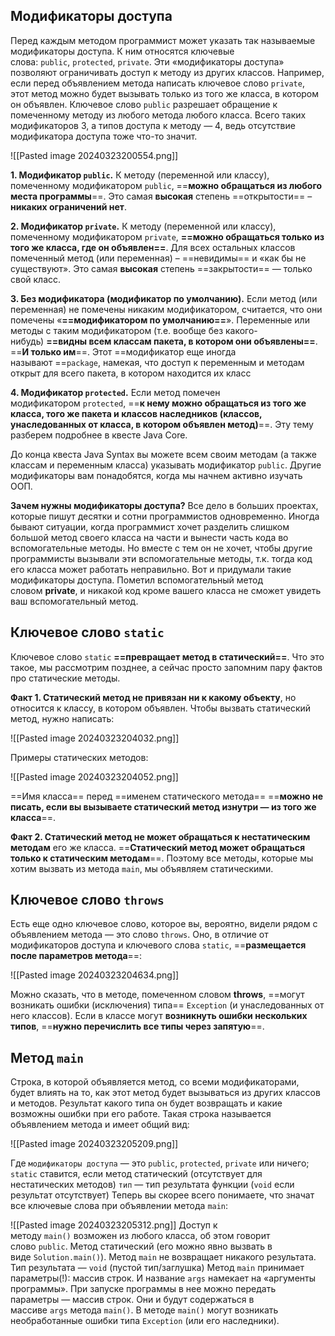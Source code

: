 ## Модификаторы доступа
Перед каждым методом программист может указать так называемые модификаторы доступа. К ним относятся ключевые слова: `public`, `protected`, `private`.
Эти «модификаторы доступа» позволяют ограничивать доступ к методу из других классов.
Например, если перед объявлением метода написать ключевое слово `private`, этот метод можно будет вызывать только из того же класса, в котором он объявлен. Ключевое слово `public` разрешает обращение к помеченному методу из любого метода любого класса.
Всего таких модификаторов 3, а типов доступа к методу — 4, ведь отсутствие модификатора доступа тоже что-то значит.

![[Pasted image 20240323200554.png]]

**1. Модификатор `public`.**
К методу (переменной или классу), помеченному модификатором `public`, ==**можно обращаться из любого места программы**==. Это самая **высокая** степень ==открытости== – **никаких ограничений нет**.

**2. Модификатор `private`.**
К методу (переменной или классу), помеченному модификатором `private`, **==можно обращаться только из того же класса, где он объявлен==**. Для всех остальных классов помеченный метод (или переменная) – ==невидимы== и «как бы не существуют». Это самая **высокая** степень ==закрытости== — только свой класс.

**3. Без модификатора (модификатор по умолчанию).**
Если метод (или переменная) не помечены никаким модификатором, считается, что они помечены «**==модификатором по умолчанию==**». Переменные или методы с таким модификатором (т.е. вообще без какого-нибудь) **==видны всем классам пакета, в котором они объявлены==**. ==**И только им**==. Этот ==модификатор еще иногда называют ==`package`, намекая, что доступ к переменным и методам открыт для всего пакета, в котором находится их класс

**4. Модификатор `protected`.**
Если метод помечен модификатором `protected`, ==**к нему можно обращаться из того же класса, того же пакета и классов наследников (классов, унаследованных от класса, в котором объявлен метод)**==. Эту тему разберем подробнее в квесте Java Core.

До конца квеста Java Syntax вы можете всем своим методам (а также классам и переменным класса) указывать модификатор `public`. Другие модификаторы вам понадобятся, когда мы начнем активно изучать ООП.

**Зачем нужны модификаторы доступа?**
Все дело в больших проектах, которые пишут десятки и сотни программистов одновременно.
Иногда бывают ситуации, когда программист хочет разделить слишком большой метод своего класса на части и вынести часть кода во вспомогательные методы. Но вместе с тем он не хочет, чтобы другие программисты вызывали эти вспомогательные методы, т.к. тогда код его класса может работать неправильно.
Вот и придумали такие модификаторы доступа. Пометил вспомогательный метод словом **private**, и никакой код кроме вашего класса не сможет увидеть ваш вспомогательный метод.
## Ключевое слово `static`
Ключевое слово `static` **==превращает метод в статический==**. Что это такое, мы рассмотрим позднее, а сейчас просто запомним пару фактов про статические методы.

**Факт 1. Статический метод не привязан ни к какому объекту**, но относится к классу, в котором объявлен. Чтобы вызвать статический метод, нужно написать:

![[Pasted image 20240323204032.png]]

Примеры статических методов:

![[Pasted image 20240323204052.png]]

==Имя класса== перед ==именем статического метода== ==**можно не писать, если вы вызываете статический метод изнутри — из того же класса**==. 

**Факт 2. Статический метод не может обращаться к нестатическим методам** его же класса. ==**Статический метод может обращаться только к статическим методам**==. Поэтому все методы, которые мы хотим вызвать из метода `main`, мы объявляем статическими.
## Ключевое слово `throws`
Есть еще одно ключевое слово, которое вы, вероятно, видели рядом с объявлением метода — это слово `throws`. Оно, в отличие от модификаторов доступа и ключевого слова `static`, ==**размещается после параметров метода**==:

![[Pasted image 20240323204634.png]]

Можно сказать, что в методе, помеченном словом **throws**, ==могут возникать ошибки (исключения) типа== `Exception` (и унаследованных от него классов). Если в классе могут **возникнуть ошибки нескольких типов**, ==**нужно перечислить все типы через запятую**==.
## Метод `main`
Строка, в которой объявляется метод, со всеми модификаторами, будет влиять на то, как этот метод будет вызываться из других классов и методов. Результат какого типа он будет возвращать и какие возможны ошибки при его работе.
Такая строка называется объявлением метода и имеет общий вид:

![[Pasted image 20240323205209.png]]

Где `модификаторы доступа` — это `public`, `protected`, `private` или ничего;
`static` ставится, если метод статический (отсутствует для нестатических методов)
`тип` — тип результата функции (`void` если результат отсутствует)
Теперь вы скорее всего понимаете, что значат все ключевые слова при объявлении метода `main`:

![[Pasted image 20240323205312.png]]
Доступ к методу `main()` возможен из любого класса, об этом говорит слово `public`.
Метод статический (его можно явно вызвать в виде `Solution.main()`).
Метод `main` не возвращает никакого результата. Тип результата — `void` (пустой тип/заглушка)
Метод `main` принимает параметры(!): массив строк. И название `args` намекает на «аргументы программы». При запуске программы в нее можно передать параметры — массив строк. Они и будут содержаться в массиве `args` метода `main()`.
В методе `main()` могут возникать необработанные ошибки типа `Exception` (или его наследники).